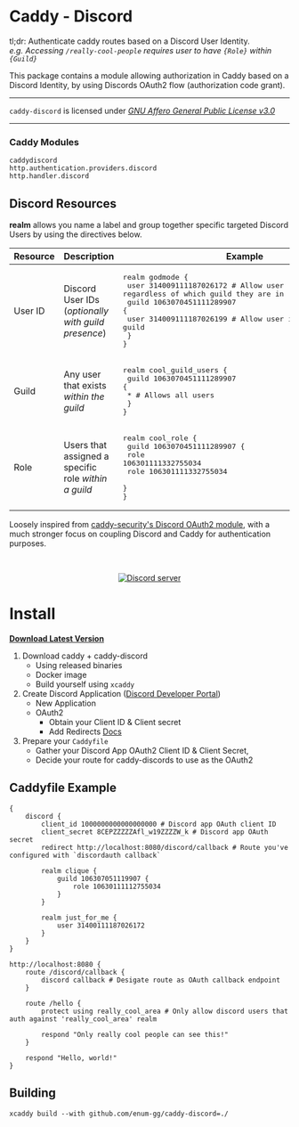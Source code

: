 # Caddy - Discord
tl;dr: Authenticate caddy routes based on a Discord User Identity.
_<br />e.g. Accessing `/really-cool-people` requires user to have `{Role}` within `{Guild}`_

This package contains a module allowing authorization in Caddy based on a Discord Identity, by using  Discords OAuth2 flow (authorization code grant).

---

`caddy-discord` is licensed under [_GNU Affero General Public License v3.0_](https://github.com/enum-gg/caddy-discord/blob/main/LICENSE.md)

---

### Caddy Modules
```
caddydiscord
http.authentication.providers.discord
http.handler.discord
```

## Discord Resources
**realm** allows you name a label and group together specific targeted Discord Users by using the directives below.

| Resource        | Description                                                 | Example                                                                                                                                                                                                                          |
|-----------------|-------------------------------------------------------------|----------------------------------------------------------------------------------------------------------------------------------------------------------------------------------------------------------------------------------|
| User ID         | Discord User IDs (_optionally with guild presence_)         | <pre>realm godmode {<br />  user 314009111187026172 # Allow user regardless of which guild they are in<br />  guild 1063070451111289907 {<br />    user 314009111187026199 # Allow user if they're part of guild<br />  }<br />} |
| Guild           | Any user that exists  _within the guild_                    | <pre>realm cool_guild_users {<br />  guild 1063070451111289907 {<br />    * # Allows all users <br />  }<br />}                                                                                                                  |
| Role            | Users that assigned a specific role _within a guild_        | <pre>realm cool_role {<br />  guild 1063070451111289907 {<br />    role 106301111332755034<br />    role 106301111332755034<br />  }<br />}</pre>                                                                                |

Loosely inspired from [caddy-security's Discord OAuth2 module](https://authp.github.io/docs/authenticate/oauth/backend-oauth2-0013-discord), with a much stronger focus on coupling Discord and Caddy for authentication purposes.

<div align="center">
	<br />
	<p>
		<a href="https://discord.gg/k9tVAwws8U"><img src="https://img.shields.io/discord/1063070457047289907?color=5865F2&logo=discord&logoColor=white" alt="Discord server" /></a>
	</p>
</div>

# Install

[**Download Latest Version**](https://github.com/enum-gg/caddy-discord/releases)

1. Download caddy + caddy-discord
    - Using released binaries
    - Docker image
    - Build yourself using `xcaddy`
2. Create Discord Application ([Discord Developer Portal](https://discord.com/developers/applications))
    - New Application
    - OAuth2
      - Obtain your Client ID & Client secret
      - Add Redirects [Docs](https://discord.com/developers/docs/topics/oauth2#authorization-code-grant-redirect-url-example)
3. Prepare your `Caddyfile`
    - Gather your Discord App OAuth2 Client ID & Client Secret, 
    - Decide your route for caddy-discords to use as the OAuth2


## Caddyfile Example
```caddyfile
{
    discord {
        client_id 1000000000000000000 # Discord app OAuth client ID 
        client_secret 8CEPZZZZZAfl_w19ZZZZW_k # Discord app OAuth secret
        redirect http://localhost:8080/discord/callback # Route you've configured with `discordauth callback`

        realm clique {
            guild 106307051119907 {
                role 10630111112755034
            }
        }
        
        realm just_for_me {
            user 31400111187026172
        }
    }
}

http://localhost:8080 {
    route /discord/callback {
        discord callback # Desigate route as OAuth callback endpoint
    }

    route /hello {
        protect using really_cool_area # Only allow discord users that auth against 'really_cool_area' realm 
        
        respond "Only really cool people can see this!"
    }

    respond "Hello, world!"
}

```

## Building
```
xcaddy build --with github.com/enum-gg/caddy-discord=./
```